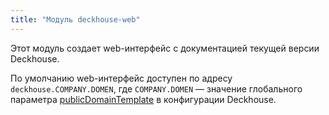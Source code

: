 ```yaml
---
title: "Модуль deckhouse-web"
---
```


Этот модуль создает web-интерфейс с документацией текущей версии Deckhouse.

По умолчанию web-интерфейс доступен по адресу `deckhouse.COMPANY.DOMEN`, где `COMPANY.DOMEN` — значение глобального параметра [publicDomainTemplate](../../deckhouse-configure-global.html#parameters-modules-publicdomaintemplate) в конфигурации Deckhouse.
